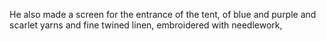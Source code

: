 He also made a screen for the entrance of the tent, of blue and purple and scarlet yarns and fine twined linen, embroidered with needlework,
